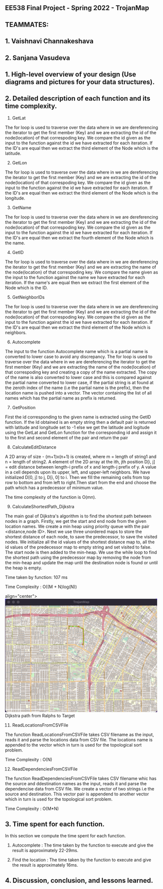 ## EE538 Final Project - Spring 2022 - TrojanMap

## TEAMMATES:
## 1. Vaishnavi Channakeshava
## 2. Sanjana Vasudeva

## 1. High-level overview of your design (Use diagrams and pictures for your data structures).


## 2. Detailed description of each function and its time complexity. 

 
1. GetLat

The for loop is used to traverse over the data where in we are dereferencing the iterator to get the first member (Key) and we are extracting the id of the node(location) of that correspoding key. We compare the id given as the input to the function against the id we have extracted for each iteration. If the ID's are equal then we extract the third element of the Node which is the latitude.

2. GetLon

The for loop is used to traverse over the data where in we are dereferencing the iterator to get the first member (Key) and we are extracting the id of the node(location) of that correspoding key. We compare the id given as the input to the function against the id we have extracted for each iteration. If the ID's are equal then we extract the third element of the Node which is the longitude.

3. GetName

The for loop is used to traverse over the data where in we are dereferencing the iterator to get the first member (Key) and we are extracting the id of the node(location) of that correspoding key. We compare the id given as the input to the function against the id we have extracted for each iteration. If the ID's are equal then we extract the fourth element of the Node which is the name.


4. GetID

The for loop is used to traverse over the data where in we are dereferencing the iterator to get the first member (Key) and we are extracting the name of the node(location) of that correspoding key. We compare the name given as the input to the function against the name we have extracted for each iteration. If the name's are equal then we extract the first element of the Node which is the ID.

5. GetNeighborIDs

The for loop is used to traverse over the data where in we are dereferencing the iterator to get the first member (Key) and we are extracting the id of the node(location) of that correspoding key. We compare the id given as the input to the function against the id we have extracted for each iteration. If the ID's are equal then we extract the third element of the Node which is neighbors.


6. Autocomplete

The input to the function Autocomplete name which is a partial name is converted to lower case to avoid any discrepancy. The for loop is used to traverse over the data where in we are dereferencing the iterator to get the first member (Key) and we are extracting the name of the node(location) of that correspoding key and creating a copy of the name extracted. The copy of the name is also converted to lower case and this is compared against the partial name converted to lower case, if the partial string is at found at the zeroth index of the name (i.e the partial name is the prefix), then the location name is pushed into a vector. The vector containing the list of all names which has the partial name as prefix is returned. 


7. GetPosition

First the id corresponding to the given name is extracted using the GetID function. If the Id obtained is an empty string then a default pair is returned with latitude and longitude set to -1 else we get the latitude and logitude using the GetLat and GetLon function for the corresponding id and assign it to the first and second element of the pair and return the pair
 

8. CalculateEditDistance

A 2D array of size - (m+1)x(n+1) is created, where m = length of string1 and n = length of string2. A element of the 2D array at the ith, jth position D[i, j] = edit distance between length-i prefix of x and length-j prefix of y. A value in a cell depends upon its upper, left, and upper-left neighbors.
We have initialized D[0, j] to j, D[i, 0] to i. Then we fill the remaining cells from top row to bottom and from left to right.Then start from the end and choose the path which has a predecessor of minimum value.

The time complexity of the function is O(mn).


9. CalculateShortestPath_Dijkstra

The main goal of Dijkstra's algorithm is to find the shortest path between nodes in a graph. Firstly, we get the start and end node from the given location names. We create a min heap using priority queue with the pair <distance,node ID>. Next we use three unordered maps to store the shortest distance of each node, to save the predecessor, to save the visited nodes. We initialize all the id values of the shortest distance map to, all the id values of the predecessor map to empty string and set visited to false. The start node is then added to the min-heap. We use the while loop to find the shortest path using the predecessor map by removing the node from the min-heap and update the map until the destination node is found or until the heap is empty.

Time taken by function: 107 ms

Time Complexity : O((M + N)log(N))

<p> 
align="center"><img src="img/ralphs_target_dijkstra.png" alt="Trojan" width="500" 
<em>Dijkstra path from Ralphs to Target</em>
</p>



11. ReadLocationsFromCSVFile

The function ReadLocationsFromCSVFile takes CSV filename as the input, reads it and parse the locations data from CSV file. The locations name is appended to the vector which in turn is used for the topological sort problem.

Time Complexity : O(N)

12. ReadDependenciesFromCSVFile

The function ReadDependenciesFromCSVFile takes CSV filename whic has the source and ddestination names as the input, reads it and parse the dependencise data from CSV file. We create a vector of two strings i.e the source and destination. This vector pair is appendend to another vector which in turn is used for the topological sort problem.

Time Complexity : O(M*N)



## 3. Time spent for each function.

In this section we compute the time spent for each function.

1. Autocomplete : The time taken by the function to execute and give the result is approximately 22-29ms.

2. Find the location : The time taken by the function to execute and give the result is approximately 16ms.




## 4. Discussion, conclusion, and lessons learned.